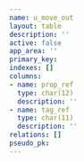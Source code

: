 ```yaml
---
name: u_move_out
layout: table
description: ''
active: false
app_area: ''
primary_key: 
indexes: []
columns:
- name: prop_ref
  type: char(12)
  description: ''
- name: tag_ref
  type: char(11)
  description: ''
relations: []
pseudo_pk: 
---
```


